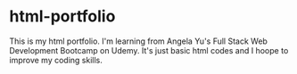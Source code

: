 # html-portfolio
This is my html portfolio. I'm learning from Angela Yu's Full Stack Web Development Bootcamp on Udemy. It's just basic html codes and I hoope to improve my coding skills.
